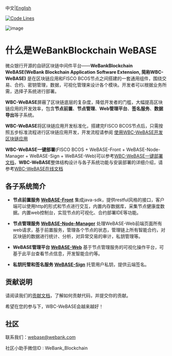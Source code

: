 中文|[English](README-en.md)

[![Code Lines](https://tokei.rs/b1/github/WeBankBlockchain/WeBASE?category=code)](https://github.com/WeBankFinTech/WeBASE)

![image](https://webasedoc.readthedocs.io/zh_CN/lab/_images/logo.jpg)

# 什么是WeBankBlockchain WeBASE

微众银行开源的自研区块链中间件平台——**WeBankBlockchain WeBASE(WeBank Blockchain Application Software Extension, 简称WBC-WeBASE)** 
是在区块链应用和FISCO BCOS节点之间搭建的一套通用组件，围绕交易、合约、密钥管理，数据，可视化管理来设计各个模块。开发者可以根据业务所需，选择子系统进行部署。

**WBC-WeBASE**屏蔽了区块链底层的复杂度，降低开发者的门槛，大幅提高区块链应用的开发效率，包含**节点前置**、**节点管理**、**Web管理平台**、**签名服务**、**数据导出**等子系统。

**WBC-WeBASE**将区块链应用开发标准化，搭建完FISCO BCOS节点后，只需按照五步标准流程进行区块链应用开发，开发流程请参阅 [使用WBC-WeBASE开发区块链应用](https://github.com/WeBankBlockchain/WeBASE-Doc/blob/master/docs/WeBASE/quick-start.md)

**WBC-WeBASE一键部署**(FISCO BCOS + WeBASE-Front + WeBASE-Node-Manager + WeBASE-Sign + WeBASE-Web)可以参考[WBC-WeBASE一键部署文档](https://webasedoc.readthedocs.io/zh_CN/lab/docs/WeBASE/install.html)，**WBC-WeBASE**整体结构设计与各子系统功能与安装部署的详细介绍，请参考[WBC-WeBASE在线文档](https://webasedoc.readthedocs.io/zh_CN/lab/index.html)

## 各子系统简介
* **节点前置服务 [WeBASE-Front](https://github.com/WeBankBlockchain/WeBASE-Front)** 
集成java-sdk，提供restful风格的接口，客户端可以使用http的形式和节点进行交互，内置内存数据库，采集节点健康度数据。内置web控制台，实现节点的可视化、合约部署IDE等功能。

* **节点管理服务 [WeBASE-Node-Manager](https://github.com/WeBankBlockchain/WeBASE-Node-Manager)**
处理WeBASE-Web前端页面所有web请求，基于前置服务，管理各个节点的状态，管理链上所有智能合约，对区块链的数据进行统计、分析，对异常交易的审计，私钥管理等。

* **WeBASE管理平台 [WeBASE-Web](https://github.com/WeBankBlockchain/WeBASE-Web)**
基于节点管理服务的可视化操作平台，可基于此平台查看节点信息，开发智能合约等。

* **私钥托管和签名服务 [WeBASE-Sign](https://github.com/WeBankBlockchain/WeBASE-Sign)**
托管用户私钥，提供云端签名。

## 贡献说明
请阅读我们的[贡献文档](https://webasedoc.readthedocs.io/zh_CN/lab/docs/WeBASE/CONTRIBUTING.html)，了解如何贡献代码，并提交你的贡献。

希望在您的参与下，WBC-WeBASE会越来越好！

## 社区
联系我们：webase@webank.com

社区小助手微信ID : WeBank_Blockchain
